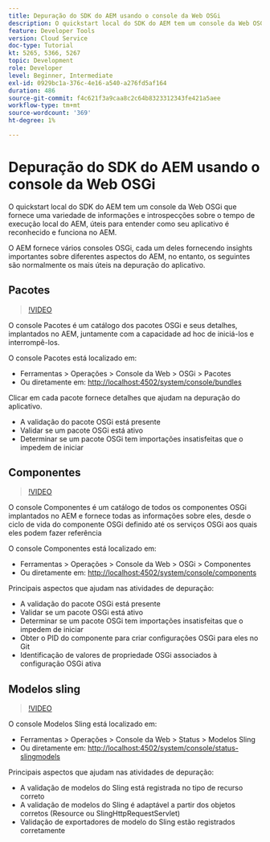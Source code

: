 ```yaml
---
title: Depuração do SDK do AEM usando o console da Web OSGi
description: O quickstart local do SDK do AEM tem um console da Web OSGi que fornece uma variedade de informações e introspecções sobre o tempo de execução local do AEM, úteis para entender como seu aplicativo é reconhecido e funciona no AEM.
feature: Developer Tools
version: Cloud Service
doc-type: Tutorial
kt: 5265, 5366, 5267
topic: Development
role: Developer
level: Beginner, Intermediate
exl-id: 0929bc1a-376c-4e16-a540-a276fd5af164
duration: 486
source-git-commit: f4c621f3a9caa8c2c64b8323312343fe421a5aee
workflow-type: tm+mt
source-wordcount: '369'
ht-degree: 1%

---
```


# Depuração do SDK do AEM usando o console da Web OSGi

O quickstart local do SDK do AEM tem um console da Web OSGi que fornece uma variedade de informações e introspecções sobre o tempo de execução local do AEM, úteis para entender como seu aplicativo é reconhecido e funciona no AEM.

O AEM fornece vários consoles OSGi, cada um deles fornecendo insights importantes sobre diferentes aspectos do AEM, no entanto, os seguintes são normalmente os mais úteis na depuração do aplicativo.

## Pacotes

>[!VIDEO](https://video.tv.adobe.com/v/34335?quality=12&learn=on)

O console Pacotes é um catálogo dos pacotes OSGi e seus detalhes, implantados no AEM, juntamente com a capacidade ad hoc de iniciá-los e interrompê-los.

O console Pacotes está localizado em:

+ Ferramentas > Operações > Console da Web > OSGi > Pacotes
+ Ou diretamente em: [http://localhost:4502/system/console/bundles](http://localhost:4502/system/console/bundles)

Clicar em cada pacote fornece detalhes que ajudam na depuração do aplicativo.

+ A validação do pacote OSGi está presente
+ Validar se um pacote OSGi está ativo
+ Determinar se um pacote OSGi tem importações insatisfeitas que o impedem de iniciar

## Componentes

>[!VIDEO](https://video.tv.adobe.com/v/34336?quality=12&learn=on)

O console Componentes é um catálogo de todos os componentes OSGi implantados no AEM e fornece todas as informações sobre eles, desde o ciclo de vida do componente OSGi definido até os serviços OSGi aos quais eles podem fazer referência

O console Componentes está localizado em:

+ Ferramentas > Operações > Console da Web > OSGi > Componentes
+ Ou diretamente em: [http://localhost:4502/system/console/components](http://localhost:4502/system/console/components)

Principais aspectos que ajudam nas atividades de depuração:

+ A validação do pacote OSGi está presente
+ Validar se um pacote OSGi está ativo
+ Determinar se um pacote OSGi tem importações insatisfeitas que o impedem de iniciar
+ Obter o PID do componente para criar configurações OSGi para eles no Git
+ Identificação de valores de propriedade OSGi associados à configuração OSGi ativa

## Modelos sling

>[!VIDEO](https://video.tv.adobe.com/v/34337?quality=12&learn=on)

O console Modelos Sling está localizado em:

+ Ferramentas > Operações > Console da Web > Status > Modelos Sling
+ Ou diretamente em: [http://localhost:4502/system/console/status-slingmodels](http://localhost:4502/system/console/status-slingmodels)

Principais aspectos que ajudam nas atividades de depuração:

+ A validação de modelos do Sling está registrada no tipo de recurso correto
+ A validação de modelos do Sling é adaptável a partir dos objetos corretos (Resource ou SlingHttpRequestServlet)
+ Validação de exportadores de modelo do Sling estão registrados corretamente
